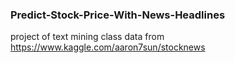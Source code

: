 ### Predict-Stock-Price-With-News-Headlines
project of text mining class
data from https://www.kaggle.com/aaron7sun/stocknews

